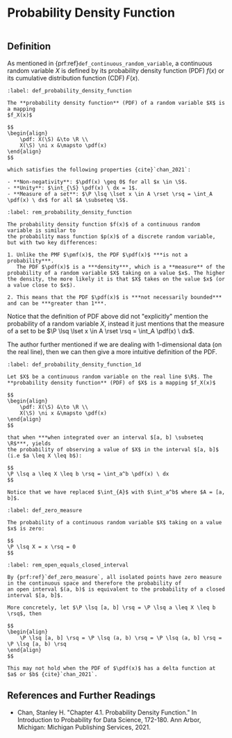 # Probability Density Function

```{contents}
```

## Definition

As mentioned in {prf:ref}`def_continuous_random_variable`, a continuous random
variable $X$ is defined by its probability density function (PDF) $f(x)$ or its
cumulative distribution function (CDF) $F(x)$.

```{prf:definition} Probability Density Function
:label: def_probability_density_function

The **probability density function** (PDF) of a random variable $X$ is a mapping
$f_X(x)$

$$
\begin{align}
    \pdf: X(\S) &\to \R \\
    X(\S) \ni x &\mapsto \pdf(x)
\end{align}
$$

which satisfies the following properties {cite}`chan_2021`:

- **Non-negativity**: $\pdf(x) \geq 0$ for all $x \in \S$.
- **Unity**: $\int_{\S} \pdf(x) \ dx = 1$.
- **Measure of a set**: $\P \lsq \lset x \in A \rset \rsq = \int_A \pdf(x) \ dx$ for all $A \subseteq \S$.
```

```{prf:remark} Probability Density Function
:label: rem_probability_density_function

The probability density function $f(x)$ of a continuous random variable is similar to
the probability mass function $p(x)$ of a discrete random variable, but with two key differences:

1. Unlike the PMF $\pmf(x)$, the PDF $\pdf(x)$ ***is not a probability***.
   The PDF $\pdf(x)$ is a ***density***, which is a **measure** of the probability of a random variable $X$ taking on a value $x$. The higher the density, the more likely it is that $X$ takes on the value $x$ (or a value close to $x$).

2. This means that the PDF $\pdf(x)$ is ***not necessarily bounded*** and can be ***greater than 1***.
```

Notice that the definition of PDF above did not "explicitly" mention the
probability of a random variable $X$, instead it just mentions that the measure
of a set to be $\P \lsq \lset x \in A \rset \rsq = \int_A \pdf(x) \ dx$.

The author further mentioned if we are dealing with 1-dimensional data (on the
real line), then we can then give a more intuitive definition of the PDF.

```{prf:definition} Probability Density Function (1-dimensional)
:label: def_probability_density_function_1d

Let $X$ be a continuous random variable on the real line $\R$. The **probability density function** (PDF) of $X$ is a mapping $f_X(x)$

$$
\begin{align}
    \pdf: X(\S) &\to \R \\
    X(\S) \ni x &\mapsto \pdf(x)
\end{align}
$$

that when ***when integrated over an interval $[a, b] \subseteq \R$***, yields
the probability of observing a value of $X$ in the interval $[a, b]$ (i.e $a \leq X \leq b$):

$$
\P \lsq a \leq X \leq b \rsq = \int_a^b \pdf(x) \ dx
$$

Notice that we have replaced $\int_{A}$ with $\int_a^b$ where $A = [a, b]$.
```

```{prf:definition} Zero Measure
:label: def_zero_measure

The probability of a continuous random variable $X$ taking on a value $x$ is zero:

$$
\P \lsq X = x \rsq = 0
$$
```

```{prf:remark} Open Equals Closed Interval
:label: rem_open_equals_closed_interval

By {prf:ref}`def_zero_measure`, all isolated points have zero measure
in the continuous space and therefore the probability of
an open interval $(a, b)$ is equivalent to the probability of a closed interval $[a, b]$.

More concretely, let $\P \lsq [a, b] \rsq = \P \lsq a \leq X \leq b \rsq$, then

$$
\begin{align}
    \P \lsq [a, b] \rsq = \P \lsq (a, b) \rsq = \P \lsq (a, b] \rsq = \P \lsq [a, b) \rsq
\end{align}
$$

This may not hold when the PDF of $\pdf(x)$ has a delta function at $a$ or $b$ {cite}`chan_2021`.
```

## References and Further Readings

-   Chan, Stanley H. "Chapter 4.1. Probability Density Function." In
    Introduction to Probability for Data Science, 172-180. Ann Arbor, Michigan:
    Michigan Publishing Services, 2021.
